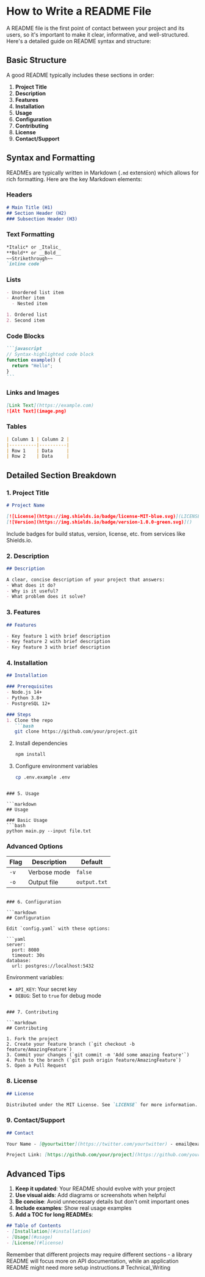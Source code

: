 # How to Write a README File

A README file is the first point of contact between your project and its users, so it's important to make it clear, informative, and well-structured. Here's a detailed guide on README syntax and structure:

## Basic Structure

A good README typically includes these sections in order:

1. **Project Title**
2. **Description**
3. **Features**
4. **Installation**
5. **Usage**
6. **Configuration**
7. **Contributing**
8. **License**
9. **Contact/Support**

## Syntax and Formatting

READMEs are typically written in Markdown (`.md` extension) which allows for rich formatting. Here are the key Markdown elements:

### Headers

```markdown
# Main Title (H1)
## Section Header (H2)
### Subsection Header (H3)
```

### Text Formatting

```markdown
*Italic* or _Italic_
**Bold** or __Bold__
~~Strikethrough~~
`inline code`
```

### Lists

```markdown
- Unordered list item
- Another item
  - Nested item

1. Ordered list
2. Second item
```

### Code Blocks

````markdown
```javascript
// Syntax-highlighted code block
function example() {
  return "Hello";
}
```
````

### Links and Images

```markdown
[Link Text](https://example.com)
![Alt Text](image.png)
```

### Tables

```markdown
| Column 1 | Column 2 |
|----------|----------|
| Row 1    | Data     |
| Row 2    | Data     |
```

## Detailed Section Breakdown

### 1. Project Title

```markdown
# Project Name

[![License](https://img.shields.io/badge/license-MIT-blue.svg)](LICENSE)
[![Version](https://img.shields.io/badge/version-1.0.0-green.svg)]()
```

Include badges for build status, version, license, etc. from services like Shields.io.

### 2. Description

```markdown
## Description

A clear, concise description of your project that answers:
- What does it do?
- Why is it useful?
- What problem does it solve?
```

### 3. Features

```markdown
## Features

- Key feature 1 with brief description
- Key feature 2 with brief description
- Key feature 3 with brief description
```

### 4. Installation

```markdown
## Installation

### Prerequisites
- Node.js 14+
- Python 3.8+
- PostgreSQL 12+

### Steps
1. Clone the repo
   ```bash
   git clone https://github.com/your/project.git
   ```
2. Install dependencies
   ```bash
   npm install
   ```
3. Configure environment variables
   ```bash
   cp .env.example .env
   ```
```

### 5. Usage

```markdown
## Usage

### Basic Usage
```bash
python main.py --input file.txt
```

### Advanced Options
| Flag | Description | Default |
|------|-------------|---------|
| `-v` | Verbose mode | `false` |
| `-o` | Output file | `output.txt` |
```

### 6. Configuration

```markdown
## Configuration

Edit `config.yaml` with these options:

```yaml
server:
  port: 8080
  timeout: 30s
database:
  url: postgres://localhost:5432
```

Environment variables:
- `API_KEY`: Your secret key
- `DEBUG`: Set to `true` for debug mode
```

### 7. Contributing

```markdown
## Contributing

1. Fork the project
2. Create your feature branch (`git checkout -b feature/AmazingFeature`)
3. Commit your changes (`git commit -m 'Add some amazing feature'`)
4. Push to the branch (`git push origin feature/AmazingFeature`)
5. Open a Pull Request
```

### 8. License

```markdown
## License

Distributed under the MIT License. See `LICENSE` for more information.
```

### 9. Contact/Support

```markdown
## Contact

Your Name - [@yourtwitter](https://twitter.com/yourtwitter) - email@example.com

Project Link: [https://github.com/your/project](https://github.com/your/project)
```

## Advanced Tips

1. **Keep it updated**: Your README should evolve with your project
2. **Use visual aids**: Add diagrams or screenshots when helpful
3. **Be concise**: Avoid unnecessary details but don't omit important ones
4. **Include examples**: Show real usage examples
5. **Add a TOC for long READMEs**:

```markdown
## Table of Contents
- [Installation](#installation)
- [Usage](#usage)
- [License](#license)
```

Remember that different projects may require different sections - a library README will focus more on API documentation, while an application README might need more setup instructions.# Technical_Writing
